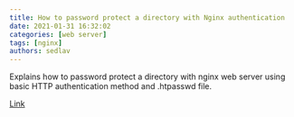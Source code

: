 ```yaml
---
title: How to password protect a directory with Nginx authentication
date: 2021-01-31 16:32:02
categories: [web server]
tags: [nginx]
authors: sedlav
---
```


Explains how to password protect a directory with nginx web server using basic HTTP authentication method and .htpasswd file.

[Link](https://www.cyberciti.biz/faq/nginx-password-protect-directory-with-nginx-htpasswd-authentication/)
